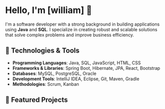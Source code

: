 # Hello, I'm [william] 👋

I'm a software developer with a strong background in building applications using **Java** and **SQL**. I specialize in creating robust and scalable solutions that solve complex problems and improve business efficiency.

## 🔧 Technologies & Tools

- **Programming Languages**: Java, SQL, JavaScript, HTML, CSS
- **Frameworks & Libraries**: Spring Boot, Hibernate, JPA, React, Bootstrap
- **Databases**: MySQL, PostgreSQL, Oracle
- **Development Tools**: IntelliJ IDEA, Eclipse, Git, Maven, Gradle
- **Methodologies**: Scrum, Kanban

## 🚀 Featured Projects

<!--
**willzba/willzba** is a ✨ _special_ ✨ repository because its `README.md` (this file) appears on your GitHub profile.

Here are some ideas to get you started:

- 🔭 I’m currently working on ...
- 🌱 I’m currently learning ...
- 👯 I’m looking to collaborate on ...
- 🤔 I’m looking for help with ...
- 💬 Ask me about ...
- 📫 How to reach me: ...
- 😄 Pronouns: ...
- ⚡ Fun fact: ...
-->
